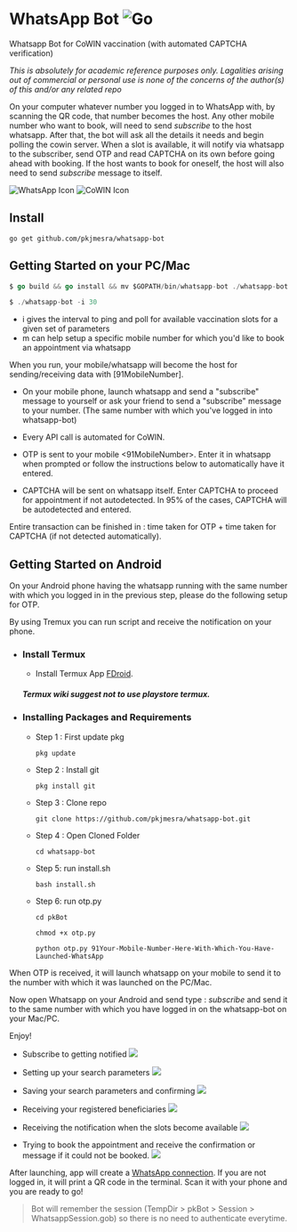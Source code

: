 # WhatsApp Bot ![Go](https://github.com/pkjmesra/whatsapp-bot/workflows/Go/badge.svg)
Whatsapp Bot for CoWIN vaccination (with automated CAPTCHA verification)

*This is absolutely for academic reference purposes only. Lagalities arising out of commercial or personal use is none of the concerns of the author(s) of this and/or any related repo*

On your computer whatever number you logged in to WhatsApp with, by scanning the QR code, that number becomes the host.
Any other mobile number who want to book, will need to send *subscribe* to the host whatsapp. After that, the bot will ask all the details it needs and begin polling the cowin server.
When a slot is available, it will notify via whatsapp to the subscriber, send OTP and read CAPTCHA on its own before going ahead with booking.
If the host wants to book for oneself, the host will also need to send *subscribe* message to itself.

![WhatsApp Icon](https://cdn.icon-icons.com/icons2/373/PNG/96/Whatsapp_37229.png)
![CoWIN Icon](https://prod-cdn.preprod.co-vin.in/assets/images/covid19logo.jpg)

## Install

```
go get github.com/pkjmesra/whatsapp-bot
```

## Getting Started on your PC/Mac

```go
$ go build && go install && mv $GOPATH/bin/whatsapp-bot ./whatsapp-bot

$ ./whatsapp-bot -i 30
```
- i gives the interval to ping and poll for available vaccination slots for a given set of parameters
- m can help setup a specific mobile number for which you'd like to book an appointment via whatsapp

When you run, your mobile/whatsapp will become the host for sending/receiving data with [91MobileNumber].

- On your mobile phone, launch whatsapp and send a "subscribe" message to yourself or ask your friend to send a "subscribe" message to your number. (The same number with which you've logged in into whatsapp-bot)

- Every API call is automated for CoWIN. 
- OTP is sent to your mobile <91MobileNumber>. Enter it in whatsapp when prompted or follow the instructions below to automatically have it entered.
- CAPTCHA will be sent on whatsapp itself. Enter CAPTCHA to proceed for appointment if not autodetected. In 95% of the cases, CAPTCHA will be autodetected and entered.

Entire transaction can be finished in : time taken for OTP + time taken for CAPTCHA (if not detected automatically).

## Getting Started on Android
  On your Android phone having the whatsapp running with the same number with which you logged in in the previous step, please do the following setup for OTP.

  By using Tremux you can run script and receive the notification on your phone.

  - ### Install Termux 

    - Install Termux App [FDroid](https://f-droid.org/en/packages/com.termux/).
    ##### Termux wiki suggest not to use playstore termux.

    
 - ### Installing Packages and Requirements
   - Step 1 : First update pkg
    
         pkg update

   - Step 2 : Install git

         pkg install git

   - Step 3 : Clone repo 

         git clone https://github.com/pkjmesra/whatsapp-bot.git
        
   - Step 4 : Open Cloned Folder
        
         cd whatsapp-bot

   - Step 5: run install.sh 
         
         bash install.sh

   - Step 6: run otp.py
         
         cd pkBot

         chmod +x otp.py

         python otp.py 91Your-Mobile-Number-Here-With-Which-You-Have-Launched-WhatsApp

When OTP is received, it will launch whatsapp on your mobile to send it to the number with which it was launched on the PC/Mac.

Now open Whatsapp on your Android and send type : *subscribe* and send it to the same number with which you have logged in on the whatsapp-bot on your Mac/PC.

Enjoy!

- Subscribe to getting notified
![](./images/1.jpg)


- Setting up your search parameters
![](./images/2.jpg)


- Saving your search parameters and confirming
![](./images/3.jpg)


- Receiving your registered beneficiaries
![](./images/4.jpg)


- Receiving the notification when the slots become available
![](./images/5.jpg)


- Trying to book the appointment and receive the confirmation or message if it could not be booked.
![](./images/6.jpg)


After launching, app will create a [WhatsApp connection](https://github.com/Rhymen/go-whatsapp). If you are not logged in, it will print a QR code in the terminal. Scan it with your phone and you are ready to go!

> Bot will remember the session (TempDir > pkBot > Session > WhatsappSession.gob) so there is no need to authenticate everytime.

